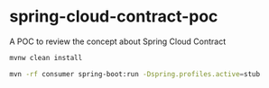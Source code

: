 # spring-cloud-contract-poc
A POC to review the concept about Spring Cloud Contract

```bash
mvnw clean install
```

```bash
mvn -rf consumer spring-boot:run -Dspring.profiles.active=stub
```
